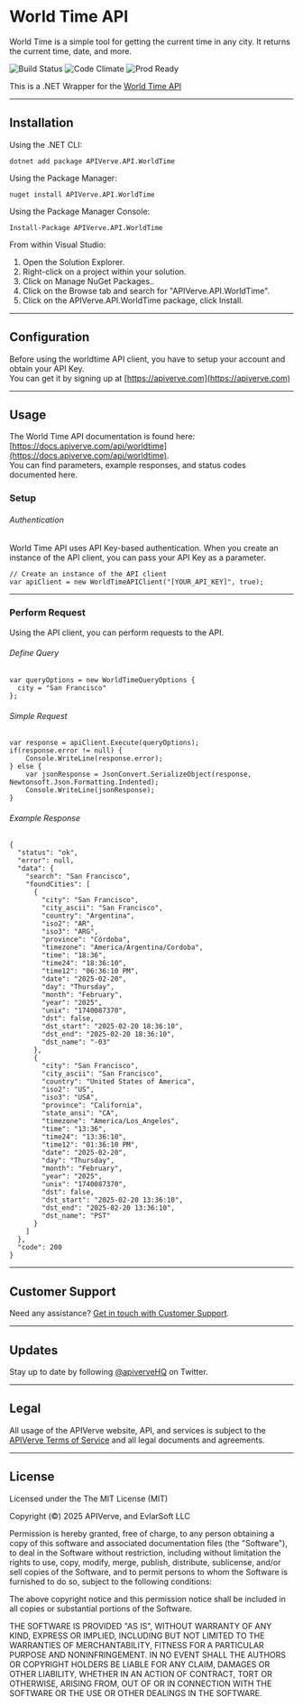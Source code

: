 World Time API
============

World Time is a simple tool for getting the current time in any city. It returns the current time, date, and more.

![Build Status](https://img.shields.io/badge/build-passing-green)
![Code Climate](https://img.shields.io/badge/maintainability-B-purple)
![Prod Ready](https://img.shields.io/badge/production-ready-blue)

This is a .NET Wrapper for the [World Time API](https://apiverve.com/marketplace/api/worldtime)

---

## Installation

Using the .NET CLI:
```
dotnet add package APIVerve.API.WorldTime
```

Using the Package Manager:
```
nuget install APIVerve.API.WorldTime
```

Using the Package Manager Console:
```
Install-Package APIVerve.API.WorldTime
```

From within Visual Studio:

1. Open the Solution Explorer.
2. Right-click on a project within your solution.
3. Click on Manage NuGet Packages..
4. Click on the Browse tab and search for "APIVerve.API.WorldTime".
5. Click on the APIVerve.API.WorldTime package, click Install.


---

## Configuration

Before using the worldtime API client, you have to setup your account and obtain your API Key.  
You can get it by signing up at [https://apiverve.com](https://apiverve.com)

---

## Usage

The World Time API documentation is found here: [https://docs.apiverve.com/api/worldtime](https://docs.apiverve.com/api/worldtime).  
You can find parameters, example responses, and status codes documented here.

### Setup

###### Authentication
World Time API uses API Key-based authentication. When you create an instance of the API client, you can pass your API Key as a parameter.

```
// Create an instance of the API client
var apiClient = new WorldTimeAPIClient("[YOUR_API_KEY]", true);
```

---


### Perform Request
Using the API client, you can perform requests to the API.

###### Define Query

```
var queryOptions = new WorldTimeQueryOptions {
  city = "San Francisco"
};
```

###### Simple Request

```
var response = apiClient.Execute(queryOptions);
if(response.error != null) {
	Console.WriteLine(response.error);
} else {
    var jsonResponse = JsonConvert.SerializeObject(response, Newtonsoft.Json.Formatting.Indented);
    Console.WriteLine(jsonResponse);
}
```

###### Example Response

```
{
  "status": "ok",
  "error": null,
  "data": {
    "search": "San Francisco",
    "foundCities": [
      {
        "city": "San Francisco",
        "city_ascii": "San Francisco",
        "country": "Argentina",
        "iso2": "AR",
        "iso3": "ARG",
        "province": "Córdoba",
        "timezone": "America/Argentina/Cordoba",
        "time": "18:36",
        "time24": "18:36:10",
        "time12": "06:36:10 PM",
        "date": "2025-02-20",
        "day": "Thursday",
        "month": "February",
        "year": "2025",
        "unix": "1740087370",
        "dst": false,
        "dst_start": "2025-02-20 18:36:10",
        "dst_end": "2025-02-20 18:36:10",
        "dst_name": "-03"
      },
      {
        "city": "San Francisco",
        "city_ascii": "San Francisco",
        "country": "United States of America",
        "iso2": "US",
        "iso3": "USA",
        "province": "California",
        "state_ansi": "CA",
        "timezone": "America/Los_Angeles",
        "time": "13:36",
        "time24": "13:36:10",
        "time12": "01:36:10 PM",
        "date": "2025-02-20",
        "day": "Thursday",
        "month": "February",
        "year": "2025",
        "unix": "1740087370",
        "dst": false,
        "dst_start": "2025-02-20 13:36:10",
        "dst_end": "2025-02-20 13:36:10",
        "dst_name": "PST"
      }
    ]
  },
  "code": 200
}
```

---

## Customer Support

Need any assistance? [Get in touch with Customer Support](https://apiverve.com/contact).

---

## Updates
Stay up to date by following [@apiverveHQ](https://twitter.com/apiverveHQ) on Twitter.

---

## Legal

All usage of the APIVerve website, API, and services is subject to the [APIVerve Terms of Service](https://apiverve.com/terms) and all legal documents and agreements.

---

## License
Licensed under the The MIT License (MIT)

Copyright (&copy;) 2025 APIVerve, and EvlarSoft LLC

Permission is hereby granted, free of charge, to any person obtaining a copy of this software and associated documentation files (the "Software"), to deal in the Software without restriction, including without limitation the rights to use, copy, modify, merge, publish, distribute, sublicense, and/or sell copies of the Software, and to permit persons to whom the Software is furnished to do so, subject to the following conditions:

The above copyright notice and this permission notice shall be included in all copies or substantial portions of the Software.

THE SOFTWARE IS PROVIDED "AS IS", WITHOUT WARRANTY OF ANY KIND, EXPRESS OR IMPLIED, INCLUDING BUT NOT LIMITED TO THE WARRANTIES OF MERCHANTABILITY, FITNESS FOR A PARTICULAR PURPOSE AND NONINFRINGEMENT. IN NO EVENT SHALL THE AUTHORS OR COPYRIGHT HOLDERS BE LIABLE FOR ANY CLAIM, DAMAGES OR OTHER LIABILITY, WHETHER IN AN ACTION OF CONTRACT, TORT OR OTHERWISE, ARISING FROM, OUT OF OR IN CONNECTION WITH THE SOFTWARE OR THE USE OR OTHER DEALINGS IN THE SOFTWARE.